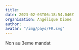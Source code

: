 ```yaml
---
title: 
date: 2023-02-03T06:18:54.046Z
organisation: Angélique Dione
author: 
avatar: "/img/pays/FR.svg"
---
```


Non au 3eme mandat 